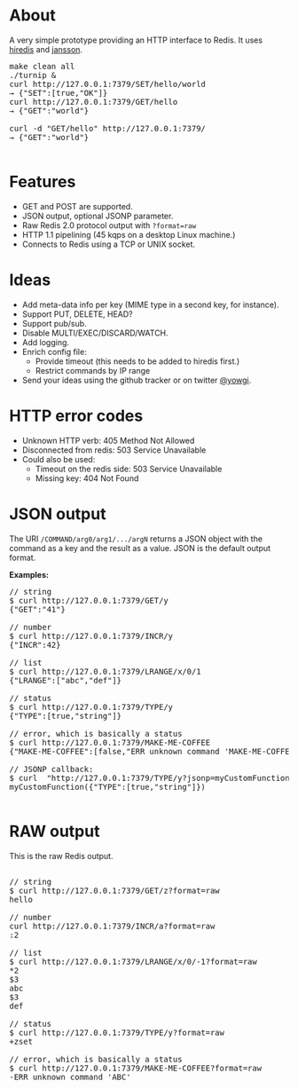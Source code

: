 # About

A very simple prototype providing an HTTP interface to Redis. It uses [hiredis](https://github.com/antirez/hiredis) and [jansson](https://github.com/akheron/jansson).

<pre>
make clean all
./turnip &
curl http://127.0.0.1:7379/SET/hello/world
→ {"SET":[true,"OK"]}
curl http://127.0.0.1:7379/GET/hello
→ {"GET":"world"}

curl -d "GET/hello" http://127.0.0.1:7379/
→ {"GET":"world"}

</pre>

# Features
* GET and POST are supported.
* JSON output, optional JSONP parameter.
* Raw Redis 2.0 protocol output with `?format=raw`
* HTTP 1.1 pipelining (45 kqps on a desktop Linux machine.)
* Connects to Redis using a TCP or UNIX socket.

# Ideas

* Add meta-data info per key (MIME type in a second key, for instance).
* Support PUT, DELETE, HEAD?
* Support pub/sub.
* Disable MULTI/EXEC/DISCARD/WATCH.
* Add logging.
* Enrich config file:
	* Provide timeout (this needs to be added to hiredis first.)
	* Restrict commands by IP range
* Send your ideas using the github tracker or on twitter [@yowgi](http://twitter.com/yowgi).

# HTTP error codes
* Unknown HTTP verb: 405 Method Not Allowed
* Disconnected from redis: 503 Service Unavailable
* Could also be used:
	* Timeout on the redis side: 503 Service Unavailable
	* Missing key: 404 Not Found


# JSON output

The URI `/COMMAND/arg0/arg1/.../argN` returns a JSON object with the command as a key and the result as a value.
JSON is the default output format.

**Examples:**
<pre>
// string
$ curl http://127.0.0.1:7379/GET/y
{"GET":"41"}

// number
$ curl http://127.0.0.1:7379/INCR/y
{"INCR":42}

// list
$ curl http://127.0.0.1:7379/LRANGE/x/0/1
{"LRANGE":["abc","def"]}

// status
$ curl http://127.0.0.1:7379/TYPE/y
{"TYPE":[true,"string"]}

// error, which is basically a status
$ curl http://127.0.0.1:7379/MAKE-ME-COFFEE
{"MAKE-ME-COFFEE":[false,"ERR unknown command 'MAKE-ME-COFFEE'"]}

// JSONP callback:
$ curl  "http://127.0.0.1:7379/TYPE/y?jsonp=myCustomFunction"
myCustomFunction({"TYPE":[true,"string"]})

</pre>

# RAW output
This is the raw Redis output.
<pre>

// string
$ curl http://127.0.0.1:7379/GET/z?format=raw
hello

// number
curl http://127.0.0.1:7379/INCR/a?format=raw
:2

// list
$ curl http://127.0.0.1:7379/LRANGE/x/0/-1?format=raw
*2
$3
abc
$3
def

// status
$ curl http://127.0.0.1:7379/TYPE/y?format=raw
+zset

// error, which is basically a status
$ curl http://127.0.0.1:7379/MAKE-ME-COFFEE?format=raw
-ERR unknown command 'ABC'

</pre>
